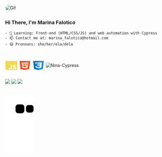 <img align="center" alt="Gif" height="400" width="950" style="border-radius:50px;" display="block" src="https://media.tenor.com/iLoysyYXknEAAAAd/anime-computer.gif">


 ##
 
### Hi There, I'm Marina Falotico 

    - 🌱 Learning: Front-end (HTML/CSS/JS) and web automation with Cypress
    - 📫 Contact me at: marina_falotico@hotmail.com
    - 😄 Pronouns: she/her/ela/dela
    
 ##
  
<div style="display: inline_block"><br>
  <img align="center" alt="Nina-Js" height="30" width="40" src="https://raw.githubusercontent.com/devicons/devicon/master/icons/javascript/javascript-plain.svg">
  <img align="center" alt="Nina-HTML" height="30" width="40" src="https://raw.githubusercontent.com/devicons/devicon/master/icons/html5/html5-original.svg">
  <img align="center" alt="Nina-CSS" height="30" width="40" src="https://raw.githubusercontent.com/devicons/devicon/master/icons/css3/css3-original.svg">
  <img align="center" alt="Nina-Cypress" height="30" width="40" src="https://iconape.com/wp-content/files/gj/370774/svg/370774.svg">
</div>
  
 ##
 
<div> 
  <a href="https://www.instagram.com/marina_falotico/" target="_blank"><img src="https://img.shields.io/badge/-Instagram-%23E4405F?style=for-the-badge&logo=instagram&logoColor=white" target="_blank"></a>
  <a href = "mailto:marina_falotico@hotmail.com"><img src="https://img.shields.io/badge/-Gmail-%23333?style=for-the-badge&logo=gmail&logoColor=white" target="_blank"></a>
  <a href="https://www.linkedin.com/in/marina-falotico/" target="_blank"><img src="https://img.shields.io/badge/-LinkedIn-%230077B5?style=for-the-badge&logo=linkedin&logoColor=white" target="_blank"></a> 
</div>
    
 ##
  
 ![snake gif](https://github.com/FlaviaFalotico/FlaviaFalotico/blob/output/github-contribution-grid-snake.svg)
